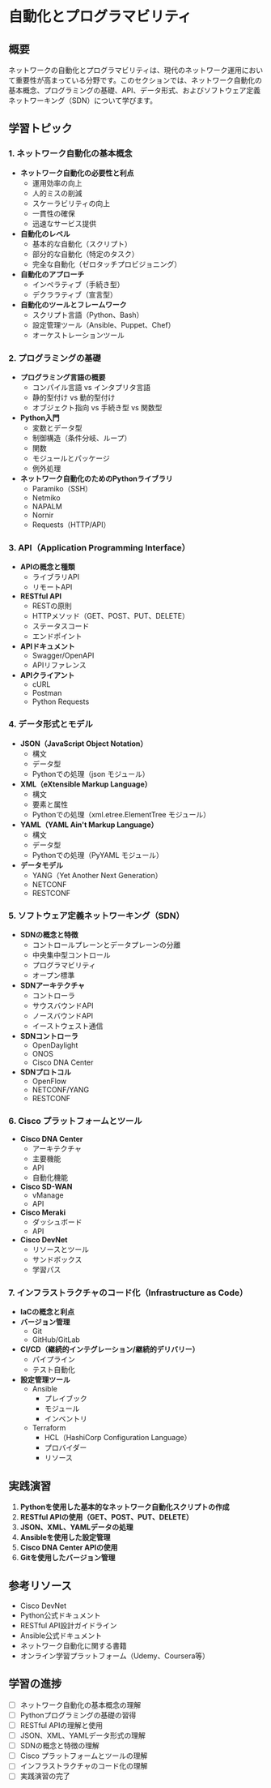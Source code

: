 # 自動化とプログラマビリティ

## 概要
ネットワークの自動化とプログラマビリティは、現代のネットワーク運用において重要性が高まっている分野です。このセクションでは、ネットワーク自動化の基本概念、プログラミングの基礎、API、データ形式、およびソフトウェア定義ネットワーキング（SDN）について学びます。

## 学習トピック

### 1. ネットワーク自動化の基本概念
- **ネットワーク自動化の必要性と利点**
  - 運用効率の向上
  - 人的ミスの削減
  - スケーラビリティの向上
  - 一貫性の確保
  - 迅速なサービス提供
- **自動化のレベル**
  - 基本的な自動化（スクリプト）
  - 部分的な自動化（特定のタスク）
  - 完全な自動化（ゼロタッチプロビジョニング）
- **自動化のアプローチ**
  - インペラティブ（手続き型）
  - デクララティブ（宣言型）
- **自動化のツールとフレームワーク**
  - スクリプト言語（Python、Bash）
  - 設定管理ツール（Ansible、Puppet、Chef）
  - オーケストレーションツール

### 2. プログラミングの基礎
- **プログラミング言語の概要**
  - コンパイル言語 vs インタプリタ言語
  - 静的型付け vs 動的型付け
  - オブジェクト指向 vs 手続き型 vs 関数型
- **Python入門**
  - 変数とデータ型
  - 制御構造（条件分岐、ループ）
  - 関数
  - モジュールとパッケージ
  - 例外処理
- **ネットワーク自動化のためのPythonライブラリ**
  - Paramiko（SSH）
  - Netmiko
  - NAPALM
  - Nornir
  - Requests（HTTP/API）

### 3. API（Application Programming Interface）
- **APIの概念と種類**
  - ライブラリAPI
  - リモートAPI
- **RESTful API**
  - RESTの原則
  - HTTPメソッド（GET、POST、PUT、DELETE）
  - ステータスコード
  - エンドポイント
- **APIドキュメント**
  - Swagger/OpenAPI
  - APIリファレンス
- **APIクライアント**
  - cURL
  - Postman
  - Python Requests

### 4. データ形式とモデル
- **JSON（JavaScript Object Notation）**
  - 構文
  - データ型
  - Pythonでの処理（json モジュール）
- **XML（eXtensible Markup Language）**
  - 構文
  - 要素と属性
  - Pythonでの処理（xml.etree.ElementTree モジュール）
- **YAML（YAML Ain't Markup Language）**
  - 構文
  - データ型
  - Pythonでの処理（PyYAML モジュール）
- **データモデル**
  - YANG（Yet Another Next Generation）
  - NETCONF
  - RESTCONF

### 5. ソフトウェア定義ネットワーキング（SDN）
- **SDNの概念と特徴**
  - コントロールプレーンとデータプレーンの分離
  - 中央集中型コントロール
  - プログラマビリティ
  - オープン標準
- **SDNアーキテクチャ**
  - コントローラ
  - サウスバウンドAPI
  - ノースバウンドAPI
  - イーストウェスト通信
- **SDNコントローラ**
  - OpenDaylight
  - ONOS
  - Cisco DNA Center
- **SDNプロトコル**
  - OpenFlow
  - NETCONF/YANG
  - RESTCONF

### 6. Cisco プラットフォームとツール
- **Cisco DNA Center**
  - アーキテクチャ
  - 主要機能
  - API
  - 自動化機能
- **Cisco SD-WAN**
  - vManage
  - API
- **Cisco Meraki**
  - ダッシュボード
  - API
- **Cisco DevNet**
  - リソースとツール
  - サンドボックス
  - 学習パス

### 7. インフラストラクチャのコード化（Infrastructure as Code）
- **IaCの概念と利点**
- **バージョン管理**
  - Git
  - GitHub/GitLab
- **CI/CD（継続的インテグレーション/継続的デリバリー）**
  - パイプライン
  - テスト自動化
- **設定管理ツール**
  - Ansible
    - プレイブック
    - モジュール
    - インベントリ
  - Terraform
    - HCL（HashiCorp Configuration Language）
    - プロバイダー
    - リソース

## 実践演習
1. **Pythonを使用した基本的なネットワーク自動化スクリプトの作成**
2. **RESTful APIの使用（GET、POST、PUT、DELETE）**
3. **JSON、XML、YAMLデータの処理**
4. **Ansibleを使用した設定管理**
5. **Cisco DNA Center APIの使用**
6. **Gitを使用したバージョン管理**

## 参考リソース
- Cisco DevNet
- Python公式ドキュメント
- RESTful API設計ガイドライン
- Ansible公式ドキュメント
- ネットワーク自動化に関する書籍
- オンライン学習プラットフォーム（Udemy、Coursera等）

## 学習の進捗
- [ ] ネットワーク自動化の基本概念の理解
- [ ] Pythonプログラミングの基礎の習得
- [ ] RESTful APIの理解と使用
- [ ] JSON、XML、YAMLデータ形式の理解
- [ ] SDNの概念と特徴の理解
- [ ] Cisco プラットフォームとツールの理解
- [ ] インフラストラクチャのコード化の理解
- [ ] 実践演習の完了